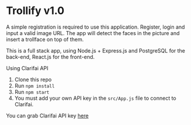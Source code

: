 # Trollify v1.0

A simple registration is required to use this application. Register, login and input a valid image URL. The app will detect the faces in the picture and insert a trollface on top of them.

This is a full stack app, using Node.js + Express.js and PostgreSQL for the back-end, React.js for the front-end.

Using Clarifai API

1. Clone this repo
2. Run `npm install`
3. Run `npm start`
4. You must add your own API key in the `src/App.js` file to connect to Clarifai.

You can grab Clarifai API key [here](https://www.clarifai.com/)
